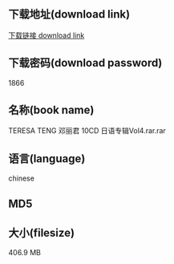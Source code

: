## 下载地址(download link)
[下载链接 download link](https://voluble-croquembouche-d321dc.netlify.app/?s=TERESA+TENG+%E9%82%93%E4%B8%BD%E5%90%9B+10CD+%E6%97%A5%E8%AF%AD%E4%B8%93%E8%BE%91Vol4.rar)

## 下载密码(download password)
1866

## 名称(book name)
TERESA TENG 邓丽君 10CD 日语专辑Vol4.rar.rar

## 语言(language)
chinese

## MD5


## 大小(filesize)
406.9 MB
